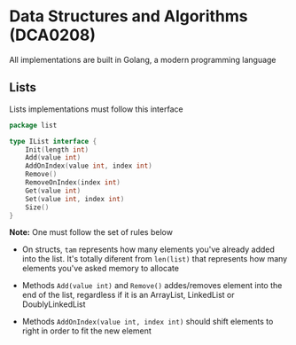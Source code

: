 # Data Structures and Algorithms (DCA0208)

All implementations are built in Golang, a modern programming language

## Lists

Lists implementations must follow this interface

```go
package list

type IList interface {
	Init(length int)
	Add(value int)
	AddOnIndex(value int, index int)
	Remove()
	RemoveOnIndex(index int)
	Get(value int)
	Set(value int, index int)
	Size()
}
```

**Note:** One must follow the set of rules below

- On structs, `tam` represents how many elements you've already added into the list. It's totally diferent from `len(list)` that represents how many elements you've asked memory to allocate

- Methods `Add(value int)` and `Remove()` addes/removes element into the end of the list, regardless if it is an ArrayList, LinkedList or DoublyLinkedList

- Methods `AddOnIndex(value int, index int)` should shift elements to right in order to fit the new element

